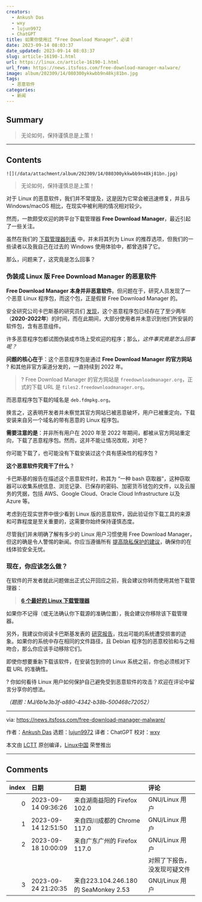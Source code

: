 ```yaml
---
creators:
  - Ankush Das
  - wxy
  - lujun9972
  - ChatGPT
title: 如果你使用过 “Free Download Manager”，必读！
date: 2023-09-14 08:03:37
date_updated: 2023-09-14 08:03:37
slug: article-16190-1.html
url: https://linux.cn/article-16190-1.html
url_from: https://news.itsfoss.com/free-download-manager-malware/
image: album/202309/14/080300ykkwbb9n48kj81bn.jpg
tags:
  - 恶意软件
categories:
  - 新闻
---
```


## Summary

> 无论如何，保持谨慎总是上策！

***

<!-- more -->

## Contents

`![](/data/attachment/album/202309/14/080300ykkwbb9n48kj81bn.jpg)`

> 
> 无论如何，保持谨慎总是上策！
> 
> 
> 

对于 Linux 的恶意软件，我们并不常提及，这是因为它常会被迅速修复，并且与 Windows/macOS 相比，在现实中被利用的情况相对较少。

然而，一款颇受欢迎的跨平台下载管理器 **Free Download Manager**，最近引起了一些关注。

虽然在我们的 [下载管理器列表](https://itsfoss.com/best-download-managers-linux/) 中，并未将其列为 Linux 的推荐选项，但我们的一些读者以及我自己在过去的 Windows 使用体验中，都曾选择了它。

那么，问题来了，这究竟是怎么回事？

### 伪装成 Linux 版 Free Download Manager 的恶意软件

**Free Download Manager 本身并非恶意软件**。但问题在于，研究人员发现了一个恶意 Linux 程序包，而这个包，正是假冒 Free Download Manager 的。

安全研究公司卡巴斯基的研究员们 [发现](https://securelist.com/backdoored-free-download-manager-linux-malware/110465/)，这个恶意程序包已经存在了至少两年（**2020-2022年**）的时间，而在此期间，大部分使用者并未意识到他们所安装的软件包，含有恶意组件。

许多恶意程序包都试图伪装成市场上受欢迎的程序；那么，*这件事究竟是怎么回事呢？*

**问题的核心在于**：这个恶意程序包是通过 **Free Download Manager 的官方网站** ? 和其他非官方渠道分发的，一直持续到 2022 年。

> 
> ? Free Download Manager 的官方网站是 `freedownloadmanager.org`，正式的下载 URL 是 `files2.freedownloadmanager.org`。
> 
> 
> 

而恶意程序包下载的域名是 `deb.fdmpkg.org`。

换言之，这表明开发者并未察觉其官方网站已被恶意破坏，用户已被重定向，下载安装来自另一个域名的带有恶意的 Linux 程序包。

**需要注意的是**：并非所有用户在 2020 年至 2022 年期间，都被从官方网站重定向，下载了恶意程序包。然而，这并不能让情况改观，对吧？

你可能下载了，也可能没有下载安装过这个具有感染性的程序包 ?

**这个恶意软件究竟干了什么** ?

卡巴斯基的报告在描述这个恶意软件时，称其为 “一种 bash 窃取器”，这种窃取器可以收集系统信息、浏览记录、已保存的密码、加密货币钱包的文件，以及云服务的凭据，包括 AWS、Google Cloud、Oracle Cloud Infrastructure 以及 Azure 等。

考虑到在现实世界中很少看到 Linux 版的恶意软件，因此验证你下载工具的来源和可靠程度是至关重要的，这需要你始终保持谨慎态度。

尽管我们并未明确了解有多少的 Linux 用户习惯使用 Free Download Manager，但这的确是令人警惕的新闻。你应当遵循所有 [提高隐私保护的建议](https://itsfoss.com/improve-privacy/)，确保你的在线体验安全无忧。

### 现在，你应该怎么做？

在软件的开发者就此问题做出正式公开回应之前，我会建议你转而使用其他下载管理器：

> 
> **[6 个最好的 Linux 下载管理器](https://itsfoss.com/best-download-managers-linux/)**
> 
> 
> 

如果你不记得（或无法确认你下载源的准确位置），我会建议你移除该下载管理器。

另外，我建议你阅读卡巴斯基发表的 [研究报告](https://securelist.com/backdoored-free-download-manager-linux-malware/110465/)，找出可能的系统遭受损害的迹象。如果你的系统中存在相同的文件路径，且 Debian 程序包的恶意校验和与之相吻合，那么你应该手动移除它们。

即使你想要重新下载该软件，在安装包到你的 Linux 系统之前，你也必须核对下载 URL 的准确性。

? 你如何看待 Linux 用户如何保护自己避免受到恶意软件的攻击？欢迎在评论中留言分享你的想法。

*（题图：MJ/6b1e3b3f-a880-4342-b38b-500468c72052）*

---

via: <https://news.itsfoss.com/free-download-manager-malware/>

作者：[Ankush Das](https://news.itsfoss.com/author/ankush/) 选题：[lujun9972](https://github.com/lujun9972) 译者：ChatGPT 校对：[wxy](https://github.com/wxy)

本文由 [LCTT](https://github.com/LCTT/TranslateProject) 原创编译，[Linux中国](https://linux.cn/) 荣誉推出

***

## Comments

|   index | 日期                | 日期                                                | 评论                                                                                                                        |
|--------:|:--------------------|:----------------------------------------------------|:----------------------------------------------------------------------------------------------------------------------------|
|       0 | 2023-09-14 09:36:26 | 来自湖南益阳的 Firefox 102.0|GNU/Linux 用户         | 好几年前手机上下载种子临时安装过，当时看官网语言支持把“中文”=“繁体中文”，用一次就卸载了。                     |
|       1 | 2023-09-14 12:51:50 | 来自四川成都的 Chrome 117.0|GNU/Linux 用户          | 前几天想将antixlinux的衍生mxlinux做成u盘系统的时候发现地区语言选项，简体是中国，繁体是中华民国，立刻删除了iso |
|       2 | 2023-09-18 10:00:09 | 来自广东广州的 Firefox 117.0|GNU/Linux 用户         | 我去，用了很长一段时间了，用 aur 装的<br />                                                                   |
|         |                     |                                                     | 对照了下报告，没发现可疑文件                                                                                                |
|       3 | 2023-09-24 21:20:35 | 来自223.104.246.180的 SeaMonkey 2.53|GNU/Linux 用户 | uget有同样问提么？                                                                                            |

